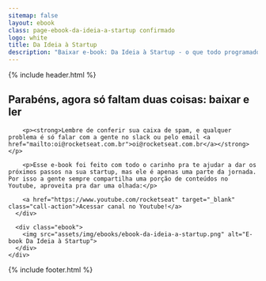 ```yaml
---
sitemap: false
layout: ebook
class: page-ebook-da-ideia-a-startup confirmado
logo: white
title: Da Ideia à Startup
description: "Baixar e-book: Da Ideia à Startup - o que todo programador precisa saber para tirar a ideia do papel e dar vida à sua própria startup"
---
```


<div id="primary-content">
  {% include header.html %}

  <section>
    <div class="container">
      <div class="content">
        <h1>Parabéns, agora só faltam duas coisas: baixar e ler</h1>

        <p><strong>Lembre de conferir sua caixa de spam, e qualquer problema é só falar com a gente no slack ou pelo email <a href="mailto:oi@rocketseat.com.br">oi@rocketseat.com.br</a></strong></p>

        <p>Esse e-book foi feito com todo o carinho pra te ajudar a dar os próximos passos na sua startup, mas ele é apenas uma parte da jornada. Por isso a gente sempre compartilha uma porção de conteúdos no Youtube, aproveita pra dar uma olhada:</p>

        <a href="https://www.youtube.com/rocketseat" target="_blank" class="call-action">Acessar canal no Youtube!</a>
      </div>

      <div class="ebook">
        <img src="assets/img/ebooks/ebook-da-ideia-a-startup.png" alt="E-book Da Ideia à Startup">
      </div>
    </div>
  </section>
</div>

<div id="footer-container">
  {% include footer.html %}
</div>

<script>
  fbq('track', 'Lead');
</script>
